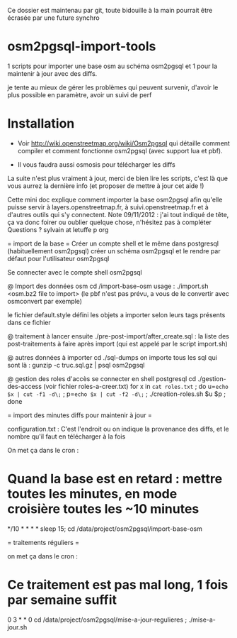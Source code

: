 Ce dossier est maintenau par git, toute bidouille à la main pourrait être écrasée par une future synchro

osm2pgsql-import-tools
======================

1 scripts pour importer une base osm au schéma osm2pgsql
et 1 pour la maintenir à jour avec des diffs.

je tente au mieux de gérer les problèmes qui peuvent survenir, d'avoir le plus possible en paramètre, avoir un suivi de perf

Installation
============

* Voir http://wiki.openstreetmap.org/wiki/Osm2pgsql qui détaille comment compiler et comment fonctionne osm2pgsql (avec support lua et pbf).

* Il vous faudra aussi osmosis pour télécharger les diffs


La suite n'est plus vraiment à jour, merci de bien lire les scripts, c'est là que vous aurrez la dernière info (et proposer de mettre à jour cet aide !)

Cette mini doc explique comment importer la base osm2pgsql afin qu'elle
puisse servir à layers.openstreetmap.fr, à suivi.openstreetmap.fr et à
d'autres outils qui s'y connectent.
Note 09/11/2012 : j'ai tout indiqué de tête, ça va donc foirer ou oublier
quelque chose, n'hésitez pas à compléter
Questions ? sylvain at letuffe p org

= import de la base =
Créer un compte shell et le même dans postgresql (habituellement osm2pgsql)
créer un schéma osm2pgsql et le rendre par défaut pour l'utilisateur
osm2pgsql

Se connecter avec le compte shell osm2pgsql

@ Import des données osm
cd /import-base-osm
usage : ./import.sh <osm.bz2 file to import>
(le pbf n'est pas prévu, a vous de le convertir avec osmconvert par exemple)

le fichier default.style défini les objets a importer selon leurs tags
présents dans ce fichier

@ traitement à lancer ensuite
./pre-post-import/after_create.sql : la liste des post-traitements à faire
après import (qui est appelé par le script import.sh)


@ autres données à importer
cd ./sql-dumps
on importe tous les sql qui sont là :
gunzip -c truc.sql.gz | psql osm2pgsql

@ gestion des roles d'accès
se connecter en shell postgresql
cd ./gestion-des-access
(voir fichier roles-a-creer.txt)
for x in `cat roles.txt` ; do u=`echo $x | cut -f1 -d\;` ; p=`echo $x | cut -f2 -d\;` ; ./creation-roles.sh $u $p ; done

= import des minutes diffs pour maintenir à jour =

configuration.txt : C'est l'endroit ou on indique la provenance des diffs,
et le nombre qu'il faut en télécharger à la fois

On met ça dans le cron :
# Quand la base est en retard : mettre toutes les minutes, en mode croisière toutes les ~10 minutes
*/10 * * * * sleep 15; cd /data/project/osm2pgsql/import-base-osm 

= traitements réguliers =

on met ça dans le cron :
# Ce traitement est pas mal long, 1 fois par semaine suffit
0 3 * * 0 cd /data/project/osm2pgsql/mise-a-jour-regulieres ; ./mise-a-jour.sh

